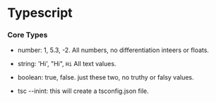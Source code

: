 # Typescript

### Core Types

  - number: 1, 5.3, -2. All numbers, no differentiation inteers or floats.
  - string: 'Hi', "Hi", `Hi`  All text values.
  - boolean: true, false. just these two, no truthy or falsy values.

  - tsc --inint: this will create a tsconfig.json file.
